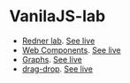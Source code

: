 # VanilaJS-lab

- [Redner lab](render-lab). [See live](https://thegicode.github.io/vanilaJS-lab/render-lab)
- [Web Components](web-components). [See live](https://thegicode.github.io/vanilaJS-lab/web-components)
- [Graphs](web-components). [See live](https://thegicode.github.io/vanilaJS-lab/graphs)
- [drag-drop](web-components). [See live](https://thegicode.github.io/vanilaJS-lab/drag-drop)


